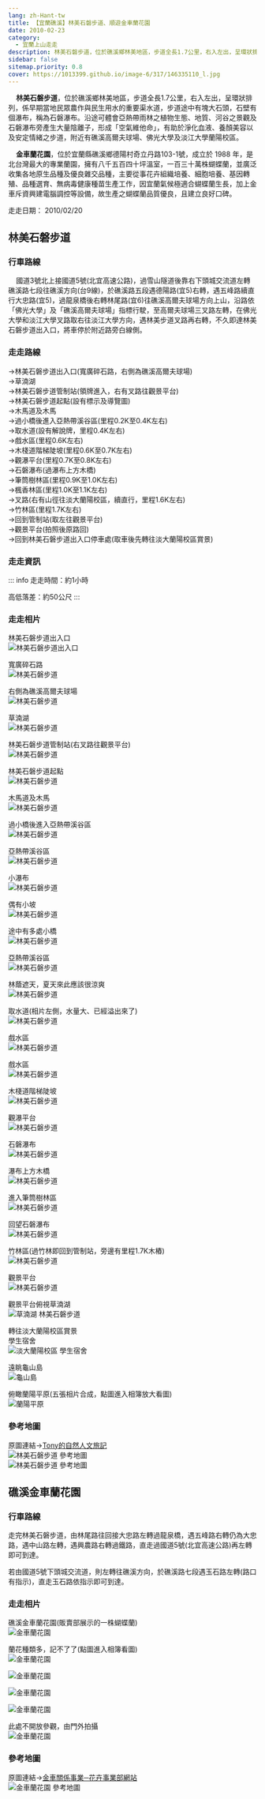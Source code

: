 ```yaml
---
lang: zh-Hant-tw
title: 【宜蘭礁溪】林美石磐步道、順遊金車蘭花園
date: 2010-02-23
category: 
  - 宜蘭上山走走
description: 林美石磐步道，位於礁溪鄉林美地區，步道全長1.7公里，右入左出，呈環狀排列，係早期當地民眾農作與民生用水的重要渠水道，途中有塊大石頭，石壁有個瀑布，稱為石磐瀑布。沿途有亞熱帶雨林之植物生態、地質、河谷及石磐瀑布旁產生大量陰離子，有助於淨化血液、養顏美容以及安定情緒，附近有礁溪高爾夫球場、佛光大學及淡江大學蘭陽校區。
sidebar: false
sitemap.priority: 0.8
cover: https://1013399.github.io/image-6/317/146335110_l.jpg
---
```


    **林美石磐步道**，位於礁溪鄉林美地區，步道全長1.7公里，右入左出，呈環狀排列，係早期當地民眾農作與民生用水的重要渠水道，步道途中有塊大石頭，石壁有個瀑布，稱為石磐瀑布。沿途可體會亞熱帶雨林之植物生態、地質、河谷之景觀及石磐瀑布旁產生大量陰離子，形成「空氣維他命」，有助於淨化血液、養顏美容以及安定情緒之步道，附近有礁溪高爾夫球場、佛光大學及淡江大學蘭陽校區。 

<!-- more -->

    **金車蘭花園**，位於宜蘭縣礁溪鄉德陽村奇立丹路103-1號，成立於 1988 年，是北台灣最大的專業蘭園，擁有八千五百四十坪溫室，一百三十萬株蝴蝶蘭，並廣泛收集各地原生品種及優良雜交品種，主要從事花卉組織培養、細胞培養、基因轉殖、品種選育、無病毒健康種苗生產工作，因宜蘭氣候極適合蝴蝶蘭生長，加上金車斥資興建電腦調控等設備，故生產之蝴蝶蘭品質優良，且建立良好口碑。

走走日期： 2010/02/20

## 林美石磐步道

### 行車路線

    國道3號北上接國道5號(北宜高速公路)，過雪山隧道後靠右下頭城交流道左轉礁溪路七段往礁溪方向(台9線)，於礁溪路五段遇德陽路(宜5)右轉，遇五峰路續直行大忠路(宜5)，過龍泉橋後右轉林尾路(宜6)往礁溪高爾夫球場方向上山，沿路依「佛光大學」及「礁溪高爾夫球場」指標行駛，至高爾夫球場三叉路左轉，在佛光大學和淡江大學叉路取右往淡江大學方向，遇林美步道叉路再右轉，不久即達林美石磐步道出入口，將車停於附近路旁白線側。  


### 走走路線
→林美石磐步道出入口(寬廣碎石路，右側為礁溪高爾夫球場)  
→草湳湖  
→林美石磐步道管制站(領牌進入，右有叉路往觀景平台)  
→林美石磐步道起點(設有標示及導覽圖)  
→木馬道及木馬  
→過小橋後進入亞熱帶溪谷區(里程0.2K至0.4K左右)  
→取水道(設有解說牌，里程0.4K左右)  
→戲水區(里程0.6K左右)  
→木棧道階梯陡坡(里程0.6K至0.7K左右)  
→觀瀑平台(里程0.7K至0.8K左右)  
→石磐瀑布(過瀑布上方木橋)  
→筆筒樹林區(里程0.9K至1.0K左右)  
→楓香林區(里程1.0K至1.1K左右)  
→叉路(右有山徑往淡大蘭陽校區，續直行，里程1.6K左右)  
→竹林區(里程1.7K左右)  
→回到管制站(取左往觀景平台)  
→觀景平台(拍照後原路回)  
→回到林美石磐步道出入口停車處(取車後先轉往淡大蘭陽校區賞景)

### 走走資訊
::: info
走走時間：約1小時

高低落差：約50公尺
:::


### 走走相片

林美石磐步道出入口  
![林美石磐步道出入口](https://1013399.github.io/image-6/317/146334820_l.jpg)

寬廣碎石路  
![林美石磐步道](https://1013399.github.io/image-6/317/146334825_l.jpg)

右側為礁溪高爾夫球場  
![林美石磐步道](https://1013399.github.io/image-6/317/146334829_l.jpg)

草湳湖  
![林美石磐步道](https://1013399.github.io/image-6/317/146334889_l.jpg)

林美石磐步道管制站(右叉路往觀景平台)  
![林美石磐步道](https://1013399.github.io/image-6/317/146334919_l.jpg)

林美石磐步道起點  
![林美石磐步道](https://1013399.github.io/image-6/317/146334929_l.jpg)

木馬道及木馬  
![林美石磐步道](https://1013399.github.io/image-6/317/146334932_l.jpg)

過小橋後進入亞熱帶溪谷區  
![林美石磐步道](https://1013399.github.io/image-6/317/146334936_l.jpg)

亞熱帶溪谷區  
![林美石磐步道](https://1013399.github.io/image-6/317/146334988_l.jpg)

小瀑布  
![林美石磐步道](https://1013399.github.io/image-6/317/146334994_l.jpg)

偶有小坡  
![林美石磐步道](https://1013399.github.io/image-6/317/146335001_l.jpg)

途中有多處小橋  
![林美石磐步道](https://1013399.github.io/image-6/317/146335041_l.jpg)

亞熱帶溪谷區  
![林美石磐步道](https://1013399.github.io/image-6/317/146335110_l.jpg)

林蔭遮天，夏天來此應該很涼爽  
![林美石磐步道](https://1013399.github.io/image-6/317/146335147_l.jpg)

取水道(相片左側，水量大、已經溢出來了)  
![林美石磐步道](https://1013399.github.io/image-6/317/146335150_l.jpg)

戲水區  
![林美石磐步道](https://1013399.github.io/image-6/317/146335195_l.jpg)

戲水區  
![林美石磐步道](https://1013399.github.io/image-6/317/146335201_l.jpg)

木棧道階梯陡坡  
![林美石磐步道](https://1013399.github.io/image-6/317/146335206_l.jpg)

觀瀑平台  
![林美石磐步道](https://1013399.github.io/image-6/317/146335213_l.jpg)

石磐瀑布  
![林美石磐步道](https://1013399.github.io/image-6/317/146335230_l.jpg)

瀑布上方木橋  
![林美石磐步道](https://1013399.github.io/image-6/317/146335233_l.jpg)

進入筆筒樹林區  
![林美石磐步道](https://1013399.github.io/image-6/317/146335266_l.jpg)

回望石磐瀑布  
![林美石磐步道](https://1013399.github.io/image-6/317/146335311_l.jpg)

竹林區(過竹林即回到管制站，旁邊有里程1.7K木樁)  
![林美石磐步道](https://1013399.github.io/image-6/317/146335317_l.jpg)

觀景平台  
![林美石磐步道](https://1013399.github.io/image-6/317/146335322_l.jpg)

觀景平台俯視草湳湖  
![草湳湖 林美石磐步道](https://1013399.github.io/image-6/317/146335330_l.jpg)

轉往淡大蘭陽校區賞景  
學生宿舍  
![淡大蘭陽校區 學生宿舍](https://1013399.github.io/image-6/317/146335339_l.jpg)

遠眺龜山島  
![龜山島](https://1013399.github.io/image-6/317/146335336_l.jpg)

俯瞰蘭陽平原(五張相片合成，點圖進入相簿放大看圖)  
![蘭陽平原](https://1013399.github.io/image-6/317/146335569_l.jpg)

### 參考地圖
原圖連結→[Tony的自然人文旅記](http://www.tonyhuang39.com/tony0408/tony0408.html)  
![林美石磐步道 參考地圖](https://1013399.github.io/image-6/317/146335595_l.jpg)  
![林美石磐步道 參考地圖](https://1013399.github.io/image-6/317/146335593_l.jpg)

## 礁溪金車蘭花園

### 行車路線
走完林美石磐步道，由林尾路往回接大忠路左轉過龍泉橋，遇五峰路右轉仍為大忠路，遇中山路左轉，遇興農路右轉過鐵路，直走過國道5號(北宜高速公路)再左轉即可到達。  

若由國道5號下頭城交流道，則左轉往礁溪方向，於礁溪路七段遇玉石路左轉(路口有指示)，直走玉石路依指示即可到達。

### 走走相片
礁溪金車蘭花園(販賣部展示的一株蝴蝶蘭)  
![金車蘭花園](https://1013399.github.io/image-6/317/146334574_l.jpg)

蘭花種類多，記不了了(點圖進入相簿看圖)  
![金車蘭花園](https://1013399.github.io/image-6/317/146434667_l.jpg)

  
![金車蘭花園](https://1013399.github.io/image-6/317/146434670_l.jpg)

  
![金車蘭花園](https://1013399.github.io/image-6/317/146434672_l.jpg)

  
![金車蘭花園](https://1013399.github.io/image-6/317/146434681_l.jpg)

此處不開放參觀，由門外拍攝  
![金車蘭花園](https://1013399.github.io/image-6/317/146434663_l.jpg)

### 參考地圖
原圖連結→[金車關係事業─花卉事業部網站](http://www.kingcar.com.tw/tw/expand/default02.aspx)  
![金車蘭花園 參考地圖](https://1013399.github.io/image-6/317/146334589_l.jpg)